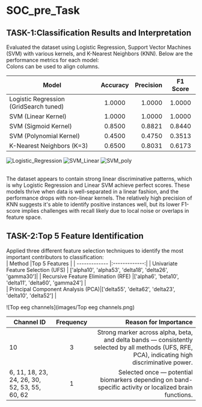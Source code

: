 # SOC_pre_Task

## TASK-1:Classification Results and Interpretation<br />
Evaluated the dataset using Logistic Regression, Support Vector Machines (SVM) with various kernels, and K-Nearest Neighbors (KNN). Below are the performance metrics for each model:<br />
 Colons can be used to align columns.<br />

| Model    | Accuracy	          | Precision  | F1 Score|
| ------------- |:-------------:| ---------:|:-------------:
| Logistic Regression (GridSearch tuned)     | 1.0000| 1.0000| 1.0000 |
| SVM (Linear Kernel)    | 1.0000    |   1.0000 | 1.0000 |
| SVM (Sigmoid Kernel)| 0.8500     |    0.8821 | 0.8440 |
| SVM (Polynomial Kernel)| 0.4500 | 0.4750 | 0.3513 |
| K-Nearest Neighbors (K=3) | 0.6500 | 0.8031	| 0.6173 |

![Logistic_Regression](images/Logistic_Regression.png)
![SVM_Linear](images/SVM_Linear.png)
![SVM_poly](images/SVM_poly.png)

<br />The dataset appears to contain strong linear discriminative patterns, which is why Logistic Regression and Linear SVM achieve perfect scores. These models thrive when data is well-separated in a linear fashion, and the performance drops with non-linear kernels.
The relatively high precision of KNN suggests it's able to identify positive instances well, but its lower F1-score implies challenges with recall likely due to local noise or overlaps in feature space.<br />

## TASK-2:Top 5 Feature Identification<br />
Applied three different feature selection techniques to identify the most important contributors to classification:<br />
| Method  |Top 5 Features   | 
| ------------- |:-------------:| 
| Univariate Feature Selection (UFS)   | ['alpha10', 'alpha53', 'delta18', 'delta26', 'gamma30']| 
| Recursive Feature Elimination (RFE)  |['alpha6', 'beta10', 'delta11', 'delta60', 'gamma24'] |   
| Principal Component Analysis (PCA)|['delta55', 'delta62', 'delta23', 'delta10', 'delta52']    |  

![Top eeg channels](images/Top eeg channels.png)

| Channel ID  |Frequency  |  Reason for Importance|
| ------------- |:-------------:|  ---------:|
| 10  | 3| Strong marker across alpha, beta, and delta bands — consistently selected by all methods (UFS, RFE, PCA), indicating high discriminative power. |
| 6, 11, 18, 23, 24, 26, 30, 52, 53, 55, 60, 62 |1 |   Selected once — potential biomarkers depending on band-specific activity or localized brain functions.
